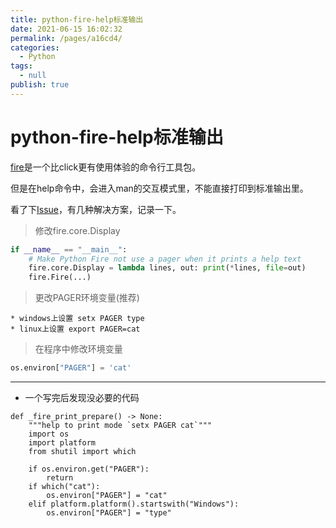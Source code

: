 ```yaml
---
title: python-fire-help标准输出
date: 2021-06-15 16:02:32
permalink: /pages/a16cd4/
categories: 
  - Python
tags: 
  - null
publish: true
---
```

# python-fire-help标准输出

[fire](https://github.com/google/python-fire)是一个比click更有使用体验的命令行工具包。

但是在help命令中，会进入man的交互模式里，不能直接打印到标准输出里。

看了下[Issue](https://github.com/google/python-fire/issues/188)，有几种解决方案，记录一下。

> 修改fire.core.Display

``` python
if __name__ == "__main__":
    # Make Python Fire not use a pager when it prints a help text
    fire.core.Display = lambda lines, out: print(*lines, file=out)
    fire.Fire(...)
```

> 更改PAGER环境变量(推荐)

``` text
* windows上设置 setx PAGER type
* linux上设置 export PAGER=cat
```

> 在程序中修改环境变量

```python
os.environ["PAGER"] = 'cat'
```

---

* 一个写完后发现没必要的代码
  
``` python3
def _fire_print_prepare() -> None:
    """help to print mode `setx PAGER cat`"""
    import os
    import platform
    from shutil import which

    if os.environ.get("PAGER"):
        return
    if which("cat"):
        os.environ["PAGER"] = "cat"
    elif platform.platform().startswith("Windows"):
        os.environ["PAGER"] = "type"
```
